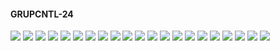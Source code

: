 #### GRUPCNTL-24

![](GRUPCNTL-24-Bottom_Hole_Pressure.png)
![](GRUPCNTL-24-Field_Production_Comparison_Plot.png)
![](GRUPCNTL-24-Field_Sales_Gas_Production_Comparison_Plot.png)
![](GRUPCNTL-24-Gas_Injection_Volumes.png)
![](GRUPCNTL-24-Group_Gas_Injection.png)
![](GRUPCNTL-24-Group_INJE_Gas_Injection_Comparison_Plot.png)
![](GRUPCNTL-24-Group_PROD_Production_Comparison_Plot.png)
![](GRUPCNTL-24-Well_INJ1_Gas_Injection_Comparison_Plot.png)
![](GRUPCNTL-24-Well_INJ2_Gas_Injection_Comparison_Plot.png)
![](GRUPCNTL-24-Well_PROD1_Pressure_Comparison_Plot.png)
![](GRUPCNTL-24-Well_PROD1_Production_and_Mode_of_Control_Plot.png)
![](GRUPCNTL-24-Well_PROD1_Production_Performance.png)
![](GRUPCNTL-24-Well_PROD2_Pressure_Comparison_Plot.png)
![](GRUPCNTL-24-Well_PROD2_Production_and_Mode_of_Control_Plot.png)
![](GRUPCNTL-24-Well_PROD2_Production_Performance.png)
![](GRUPCNTL-24-Well_PROD3_Pressure_Comparison_Plot.png)
![](GRUPCNTL-24-Well_PROD3_Production_and_Mode_of_Control_Plot.png)
![](GRUPCNTL-24-Well_PROD3_Production_Performance.png)
![](GRUPCNTL-24-Well_PROD4_Pressure_Comparison_Plot.png)
![](GRUPCNTL-24-Well_PROD4_Production_and_Mode_of_Control_Plot.png)
![](GRUPCNTL-24-Well_PROD4_Production_Performance.png)

